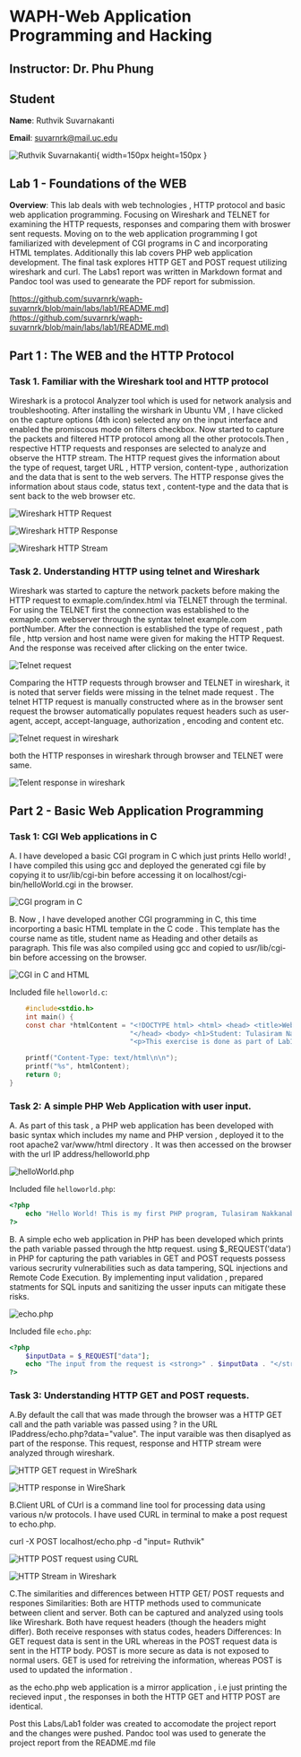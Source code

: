 # WAPH-Web Application Programming and Hacking

## Instructor: Dr. Phu Phung

## Student

**Name**: Ruthvik Suvarnakanti

**Email**: suvarnrk@mail.uc.edu

![Ruthvik Suvarnakanti](images/headshot.JPEG){ width=150px height=150px }

## Lab 1 - Foundations of the WEB

**Overview**: This lab deals with web technologies , HTTP protocol and basic web application programming. Focusing on Wireshark and TELNET for examining the HTTP requests, responses and comparing them with broswer sent requests.
Moving on to the web application programming I got familiarized with develepment of CGI programs in C and incorporating HTML templates. Additionally this lab covers PHP web application development. The final task explores HTTP GET and POST request utilizing wireshark and curl.
The Labs1 report was written in Markdown format and Pandoc tool was used to genearate the PDF report for submission.

[https://github.com/suvarnrk/waph-suvarnrk/blob/main/labs/lab1/README.md](https://github.com/suvarnrk/waph-suvarnrk/blob/main/labs/lab1/README.md)

## Part 1 : The WEB and the HTTP Protocol

### Task 1. Familiar with the Wireshark tool and HTTP protocol

Wireshark is a protocol Analyzer tool which is used for network analysis and troubleshooting. After installing the wirshark in Ubuntu VM , I have clicked on the capture options (4th icon)  selected any on the input interface and enabled the promiscous mode on filters checkbox. Now started to capture the packets and filtered HTTP protocol  among all the other protocols.Then , respective HTTP requests and responses are selected to analyze and observe the HTTP stream.
The HTTP request gives the information about the type of request, target URL , HTTP version, content-type , authorization and the data that is sent to the web servers.
The HTTP response gives the information about staus code, status text , content-type and the data that is sent back to the web browser etc.

![Wireshark HTTP Request](images/HTTPReq.png)

![Wireshark HTTP Response](images/HTTPResp.png)

![Wireshark HTTP Stream](images/HTTPStream.png)

### Task 2. Understanding HTTP using telnet and Wireshark

Wireshark was started to capture the network packets before making the HTTP request to exmaple.com/index.html via TELNET through the terminal. For using the TELNET first the connection was established to the exmaple.com webserver through the syntax telnet example.com portNumber. After the connection is established the type of request , path file , http version and host name were given for making the HTTP Request. And the response was received after clicking on the enter twice.

![Telnet request](images/TelnetReq.png)

Comparing the HTTP requests through browser and TELNET in wireshark, it is noted that server fields were missing in the telnet made request .
The telnet HTTP request is manually constructed where as in the browser sent request the browser automatically populates request headers such as user-agent, accept, accept-language, authorization , encoding and content etc.

![Telnet request in wireshark](images/Telnet_wireshark_req.png)

both the HTTP responses in wireshark through browser and TELNET were same.

![Telent response in wireshark](images/Telnet_wireshark_resp.png)


## Part 2 - Basic Web Application Programming

### Task 1: CGI Web applications in C

A. I have developed a basic CGI program in C which just prints Hello world! , I have compiled this using gcc and deployed the generated cgi file by copying it to usr/lib/cgi-bin before accessing it on localhost/cgi-bin/helloWorld.cgi in the browser.

![CGI program in C](images/CGI_IN_C.png)

B. Now , I have developed another CGI programming in C, this time incorporting a basic HTML template in the C code . This template has the course name as title, student name as Heading and other details as paragraph. This file was also compiled using gcc and copied to usr/lib/cgi-bin before accessing on the browser.

![CGI in C and HTML](images/CGI_IN_C_HTML.png)

Included file `helloworld.c`:
```C
    #include<stdio.h>
    int main() {
    const char *htmlContent = "<!DOCTYPE html> <html> <head> <title>Web Application Programming and Hacking</title>"
                              "</head> <body> <h1>Student: Tulasiram Nakkanaboina</h1>"
                              "<p>This exercise is done as part of Lab1 assessment i.e CGI Web Applications with C.</p></body></html>";

    printf("Content-Type: text/html\n\n");
    printf("%s", htmlContent);
    return 0;
}
```

### Task 2: A simple PHP Web Application with user input.

A. As part of this task , a PHP web application has been developed with basic syntax which includes my name and PHP version , deployed it to the root apache2 var/www/html directory . It was then accessed on the browser with the url IP address/helloworld.php

![helloWorld.php](images/helloWorldphp.png)

Included file `helloworld.php`:
```PHP
<?php
    echo "Hello World! This is my first PHP program, Tulasiram Nakkanaboina , WAPH";
?>
```

B. A simple echo web application in PHP has been developed which prints the path variable passed through the http request.
using $_REQUEST('data') in PHP for capturing the path variables in GET and POST requests possess various secrurity vulnerabilities such as data tampering, SQL injections and Remote Code Execution. By implementing input validation , prepared statments for SQL inputs and sanitizing the usser inputs can mitigate these risks.

![echo.php](images/echophp.png)

Included file `echo.php`:
```PHP
<?php
    $inputData = $_REQUEST["data"];
    echo "The input from the request is <strong>" . $inputData . "</strong>.<br>";
?>
```

### Task 3: Understanding HTTP GET and POST requests.

A.By default the call that was made through the browser was a HTTP GET call and the path variable was passed using ? in the URL IPaddress/echo.php?data="value". The input varaible was then disaplyed as part of the response. This request, response and HTTP stream were analyzed through wireshark. 

![HTTP GET request in WireShark](images/wiresharkReq.png)

![HTTP response in WireShark](images/wiresharkResp.png)


B.Client URL of CUrl is a command line tool for processing data using various n/w protocols. I have used CURL in terminal to make a post request to echo.php.

curl -X POST localhost/echo.php -d "input= Ruthvik"

![HTTP POST request using CURL](images/curlpost.png)

![HTTP Stream in Wireshark](images/postwiresharkstream.png)


C.The similarities and differences between HTTP GET/ POST requests and respones
Similarities:
Both are HTTP methods used to communicate between client and server.
Both can be captured and analyzed using tools like Wireshark.
Both have request headers (though the headers might differ).
Both receive responses with status codes, headers
Differences:
In GET request data is sent in the URL whereas in the POST request data is sent in the HTTP body.
POST is more secure as data is not exposed to normal users.
GET is used for retreiving the information, whereas POST is used to updated the information .

as the echo.php web application is a mirror application , i.e just printing the recieved input , the responses in both the HTTP GET and HTTP POST are identical.

Post this Labs/Lab1 folder was created to accomodate the project report and the changes were pushed. Pandoc tool was used to generate the project report from the README.md file
